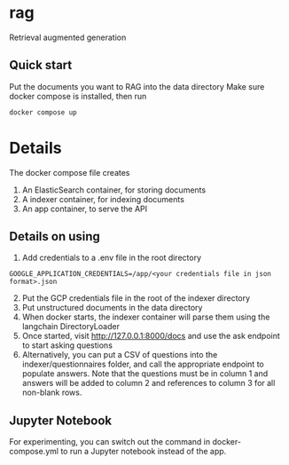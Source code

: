 # rag
Retrieval augmented generation

## Quick start
Put the documents you want to RAG into the data directory
Make sure docker compose is installed, then run
```bash
docker compose up
```

# Details
The docker compose file creates
1. An ElasticSearch container, for storing documents
2. A indexer container, for indexing documents
3. An app container, to serve the API

## Details on using
1. Add credentials to a .env file in the root directory
```
GOOGLE_APPLICATION_CREDENTIALS=/app/<your credentials file in json format>.json

```
2. Put the GCP credentials file in the root of the indexer directory
3. Put unstructured documents in the data directory
4. When docker starts, the indexer container will parse them using the langchain DirectoryLoader
5. Once started, visit http://127.0.0.1:8000/docs and use the ask endpoint to start asking questions
6. Alternatively, you can put a CSV of questions into the indexer/questionnaires folder, and call the appropriate endpoint to populate answers.
Note that the questions must be in column 1 and answers will be added to column 2 and references to column 3 for all non-blank rows.

## Jupyter Notebook
For experimenting, you can switch out the command in docker-compose.yml to run a Jupyter notebook instead of the app.
